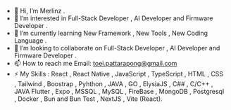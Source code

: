 - 👋 Hi, I’m Merlinz .
- 👀 I’m interested in Full-Stack Developer , AI Developer  and Firmware Developer .
- 🌱 I’m currently learning  New Framework , New Tools , New Coding Language .
- 💞️ I’m looking to collaborate on Full-Stack Developer , AI Developer  and Firmware Developer .
- 📫 How to reach me  Email: toei.pattarapong@gmail.com
- ⚡ My Skills : React , React Native , JavaScript , TypeScript , HTML , CSS , Tailwind , Boostrap , Pyhthon , JAVA , GO , ElysiaJS , C## , C/C++ , JAVA
                Flutter , Expo , MSSQL , MySQL , FireBase , MongoDB , Postgresql , Docker , Bun and Bun Test , NextJS , Vite (React).
